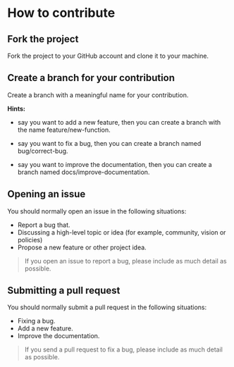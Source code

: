 # How to contribute
## Fork the project
Fork the project to your GitHub account and clone it to your machine.

## Create a branch for your contribution
Create a branch with a meaningful name for your contribution.

**Hints:**

- say you want to add a new feature, then you can create a branch with the name feature/new-function.

- say you want to fix a bug, then you can create a branch named bug/correct-bug.

- say you want to improve the documentation, then you can create a branch named docs/improve-documentation.


## Opening an issue
You should normally open an issue in the following situations:

- Report a bug that.
- Discussing a high-level topic or idea (for example, community, vision or policies)
- Propose a new feature or other project idea.

> If you open an issue to report a bug, please include as much detail as possible.

## Submitting a pull request
You should normally submit a pull request in the following situations:

- Fixing a bug.
- Add a new feature.
- Improve the documentation.

> If you send a pull request to fix a bug, please include as much detail as possible.
